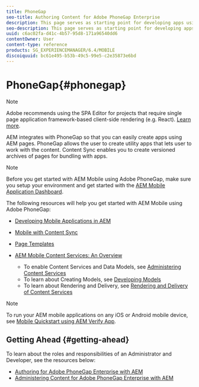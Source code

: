 ```yaml
---
title: PhoneGap
seo-title: Authoring Content for Adobe PhoneGap Enterprise
description: This page serves as starting point for developing apps using PhoneGap Enterprise with AEM. AEM integrates with PhoneGap so that you can easily create apps using AEM pages. PhoneGap allows the user to create utility apps that lets user to work with the content.
seo-description: This page serves as starting point for developing apps using PhoneGap Enterprise with AEM. AEM integrates with PhoneGap so that you can easily create apps using AEM pages. PhoneGap allows the user to create utility apps that lets user to work with the content.
uuid: c6ac02fa-d41c-4b57-95d8-171a96540dd6
contentOwner: User
content-type: reference
products: SG_EXPERIENCEMANAGER/6.4/MOBILE
discoiquuid: bc61e495-b53b-49c5-99e5-c2e35873e6bd
---
```


# PhoneGap{#phonegap}

>[!NOTE]
>
>Adobe recommends using the SPA Editor for projects that require single page application framework-based client-side rendering (e.g. React). [Learn more](/help/sites-developing/spa-overview.md).

AEM integrates with PhoneGap so that you can easily create apps using AEM pages. PhoneGap allows the user to create utility apps that lets user to work with the content. Content Sync enables you to create versioned archives of pages for bundling with apps.

>[!NOTE]
>
>Before you get started with AEM Mobile using Adobe PhoneGap, make sure you setup your environment and get started with the [AEM Mobile Application Dashboard](/help/mobile/phonegap-authoring-apps.md).

The following resources will help you get started with AEM Mobile using Adobe PhoneGap:

* [Developing Mobile Applications in AEM](/help/mobile/developing-mobile-applications.md)
* [Mobile with Content Sync](/help/mobile/phonegap-contentsync.md)
* [Page Templates](/help/mobile/phonegap-apps-arch-page-templates.md)

* [AEM Mobile Content Services: An Overview](/help/mobile/develop-content-as-a-service.md)

    * To enable Content Services and Data Models, see [Administering Content Services](/help/mobile/developing-content-services.md)
    * To learn about Creating Models, see [Developing Models](/help/mobile/administer-mobile-apps.md)
    * To learn about Rendering and Delivery, see [Rendering and Delivery of Content Services](/help/mobile/rendering-and-delivery.md)

>[!NOTE]
>
>To run your AEM mobile applications on any iOS or Android mobile device, see [Mobile Quickstart using AEM Verify App](/help/mobile/phonegap-mobile-quickstart.md).

## Getting Ahead {#getting-ahead}

To learn about the roles and responsibilities of an Administrator and Developer, see the resources below:

* [Authoring for Adobe PhoneGap Enterprise with AEM](/help/mobile/phonegap.md)
* [Administering Content for Adobe PhoneGap Enterprise with AEM](/help/mobile/administer-phonegap.md)

